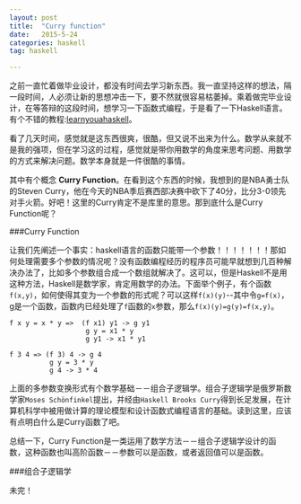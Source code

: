 ```yaml
---
layout: post
title:  "Curry function"
date:   2015-5-24
categories: haskell
tag: haskell

---
```


之前一直忙着做毕业设计，都没有时间去学习新东西。我一直坚持这样的想法，隔一段时间，人必须让新的思想冲击一下，要不然就很容易枯萎掉。乘着做完毕业设计，在等答辩的这段时间，想学习一下函数式编程，于是看了一下Haskell语言。有个不错的教程:[learnyouahaskell](http://learnyouahaskell.com/chapters)。

看了几天时间，感觉就是这东西很爽，很酷，但又说不出来为什么。数学从来就不是我的强项，但在学习这的过程，感觉就是带你用数学的角度来思考问题、用数学的方式来解决问题。数学本身就是一件很酷的事情。

其中有个概念 **Curry Function**。在看到这个东西的时候，我想到的是NBA勇士队的Steven Curry，他在今天的NBA季后赛西部决赛中砍下了40分，比分3-0领先对手火箭。好吧！这里的Curry肯定不是库里的意思。那到底什么是Curry Function呢？

###Curry Function

让我们先阐述一个事实：haskell语言的函数只能带一个参数！！！！！！！那如何处理需要多个参数的情况呢？没有函数编程经历的程序员可能早就想到几百种解决办法了，比如多个参数组合成一个数组就解决了。这可以，但是Haskell不是用这种方法，Haskell是数学家，肯定用数学的办法。下面举个例子，有个函数`f(x,y)`，如何使得其变为一个参数的形式呢？可以这样`f(x)(y)`--其中令`g=f(x)`，g是一个函数，函数内已经处理了`f`函数的`x`参数，那么`f(x)(y)=g(y)=f(x,y)`。


	f x y = x * y =>  (f x1) y1 -> g y1
					   g y = x1 * y
					   g y1 -> x1 * y1
				 
	f 3 4 => (f 3) 4 -> g 4
			  g y = 3 * y
			  g 4 -> 3 * 4
          

上面的多参数变换形式有个数学基础－－组合子逻辑学。组合子逻辑学是俄罗斯数学家`Moses Schönfinkel`提出，并经由`Haskell Brooks Curry`得到长足发展，在计算机科学中被用做计算的理论模型和设计函数式编程语言的基础。读到这里，应该有点明白什么是Curry函数了吧。

总结一下，Curry Function是一类运用了数学方法－－组合子逻辑学设计的函数，这种函数也叫高阶函数－－参数可以是函数，或者返回值可以是函数。


###组合子逻辑学

未完！